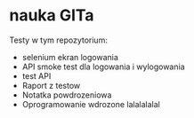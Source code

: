 # nauka GITa

Testy w tym repozytorium:

- selenium ekran logowania
- API smoke test dla logowania i wylogowania
- test API
- Raport z testow
- Notatka powdrozeniowa
- Oprogramowanie wdrozone
lalalalalal

